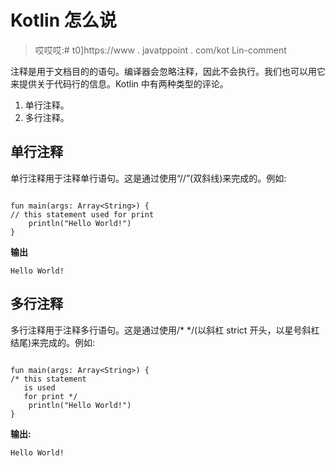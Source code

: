 # Kotlin 怎么说

> 哎哎哎:# t0]https://www . javatppoint . com/kot Lin-comment

注释是用于文档目的的语句。编译器会忽略注释，因此不会执行。我们也可以用它来提供关于代码行的信息。Kotlin 中有两种类型的评论。

1.  单行注释。
2.  多行注释。

## 单行注释

单行注释用于注释单行语句。这是通过使用“//”(双斜线)来完成的。例如:

```

fun main(args: Array<String>) {
// this statement used for print 
    println("Hello World!")
}

```

**输出**

```
Hello World!

```

## 多行注释

多行注释用于注释多行语句。这是通过使用/* */(以斜杠 strict 开头，以星号斜杠结尾)来完成的。例如:

```

fun main(args: Array<String>) {
/* this statement
   is used
   for print */
    println("Hello World!")
}

```

**输出:**

```
Hello World!

```